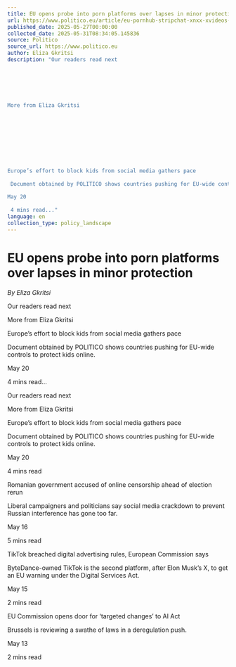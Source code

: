 ```yaml
---
title: EU opens probe into porn platforms over lapses in minor protection
url: https://www.politico.eu/article/eu-pornhub-stripchat-xnxx-xvideos-goes-after-porn-platforms/?utm_source=RSS_Feed&utm_medium=RSS&utm_campaign=RSS_Syndication
published_date: 2025-05-27T00:00:00
collected_date: 2025-05-31T08:34:05.145836
source: Politico
source_url: https://www.politico.eu
author: Eliza Gkritsi
description: "Our readers read next 
 
 
 
 
 
 
More from Eliza Gkritsi 
 
 
 
 
 
 
 
 
 
Europe’s effort to block kids from social media gathers pace 
 
 Document obtained by POLITICO shows countries pushing for EU-wide controls to protect kids online. 
 
May 20 
 
 4 mins read..."
language: en
collection_type: policy_landscape
---
```


# EU opens probe into porn platforms over lapses in minor protection

*By Eliza Gkritsi*

Our readers read next 
 
 
 
 
 
 
More from Eliza Gkritsi 
 
 
 
 
 
 
 
 
 
Europe’s effort to block kids from social media gathers pace 
 
 Document obtained by POLITICO shows countries pushing for EU-wide controls to protect kids online. 
 
May 20 
 
 4 mins read...

Our readers read next

More from Eliza Gkritsi

Europe’s effort to block kids from social media gathers pace 
 
 Document obtained by POLITICO shows countries pushing for EU-wide controls to protect kids online. 
 
May 20 
 
 4 mins read

Romanian government accused of online censorship ahead of election rerun 
 
 Liberal campaigners and politicians say social media crackdown to prevent Russian interference has gone too far. 
 
May 16 
 
 5 mins read

TikTok breached digital advertising rules, European Commission says 
 
 ByteDance-owned TikTok is the second platform, after Elon Musk’s X, to get an EU warning under the Digital Services Act. 
 
May 15 
 
 2 mins read

EU Commission opens door for ‘targeted changes’ to AI Act 
 
 Brussels is reviewing a swathe of laws in a deregulation push. 
 
May 13 
 
 2 mins read